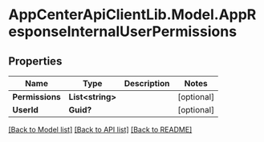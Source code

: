 # AppCenterApiClientLib.Model.AppResponseInternalUserPermissions
## Properties

Name | Type | Description | Notes
------------ | ------------- | ------------- | -------------
**Permissions** | **List&lt;string&gt;** |  | [optional] 
**UserId** | **Guid?** |  | [optional] 

[[Back to Model list]](../README.md#documentation-for-models) [[Back to API list]](../README.md#documentation-for-api-endpoints) [[Back to README]](../README.md)

